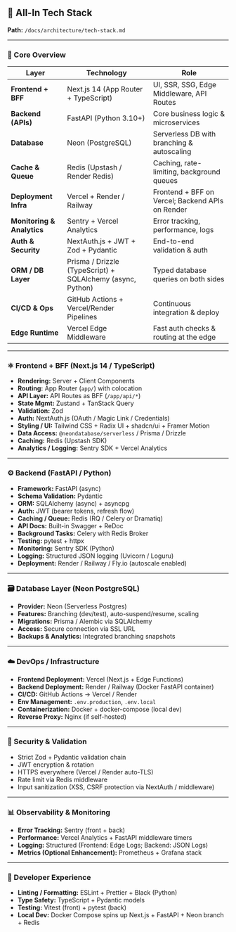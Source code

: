 ## 🧩 **All-In Tech Stack**

**Path:**
`/docs/architecture/tech-stack.md`

---

### 🧠 Core Overview

| Layer                      | Technology                                                 | Role                                             |
| -------------------------- | ---------------------------------------------------------- | ------------------------------------------------ |
| **Frontend + BFF**         | Next.js 14 (App Router + TypeScript)                       | UI, SSR, SSG, Edge Middleware, API Routes        |
| **Backend (APIs)**         | FastAPI (Python 3.10+)                                     | Core business logic & microservices              |
| **Database**               | Neon (PostgreSQL)                                          | Serverless DB with branching & autoscaling       |
| **Cache & Queue**          | Redis (Upstash / Render Redis)                             | Caching, rate-limiting, background queues        |
| **Deployment Infra**       | Vercel + Render / Railway                                  | Frontend + BFF on Vercel; Backend APIs on Render |
| **Monitoring & Analytics** | Sentry + Vercel Analytics                                  | Error tracking, performance, logs                |
| **Auth & Security**        | NextAuth.js + JWT + Zod + Pydantic                         | End-to-end validation & auth                     |
| **ORM / DB Layer**         | Prisma / Drizzle (TypeScript) + SQLAlchemy (async, Python) | Typed database queries on both sides             |
| **CI/CD & Ops**            | GitHub Actions + Vercel/Render Pipelines                   | Continuous integration & deploy                  |
| **Edge Runtime**           | Vercel Edge Middleware                                     | Fast auth checks & routing at the edge           |

---

### ⚛️ Frontend + BFF (Next.js 14 / TypeScript)

- **Rendering:** Server + Client Components
- **Routing:** App Router (`app/`) with colocation
- **API Layer:** API Routes as BFF (`/app/api/*`)
- **State Mgmt:** Zustand + TanStack Query
- **Validation:** Zod
- **Auth:** NextAuth.js (OAuth / Magic Link / Credentials)
- **Styling / UI:** Tailwind CSS + Radix UI + shadcn/ui + Framer Motion
- **Data Access:** `@neondatabase/serverless` / Prisma / Drizzle
- **Caching:** Redis (Upstash SDK)
- **Analytics / Logging:** Sentry SDK + Vercel Analytics

---

### ⚙️ Backend (FastAPI / Python)

- **Framework:** FastAPI (async)
- **Schema Validation:** Pydantic
- **ORM:** SQLAlchemy (async) + asyncpg
- **Auth:** JWT (bearer tokens, refresh flow)
- **Caching / Queue:** Redis (RQ / Celery or Dramatiq)
- **API Docs:** Built-in Swagger + ReDoc
- **Background Tasks:** Celery with Redis Broker
- **Testing:** pytest + httpx
- **Monitoring:** Sentry SDK (Python)
- **Logging:** Structured JSON logging (Uvicorn / Loguru)
- **Deployment:** Render / Railway / Fly.io (autoscale enabled)

---

### 🗃️ Database Layer (Neon PostgreSQL)

- **Provider:** Neon (Serverless Postgres)
- **Features:** Branching (dev/test), auto-suspend/resume, scaling
- **Migrations:** Prisma / Alembic via SQLAlchemy
- **Access:** Secure connection via SSL URL
- **Backups & Analytics:** Integrated branching snapshots

---

### ☁️ DevOps / Infrastructure

- **Frontend Deployment:** Vercel (Next.js + Edge Functions)
- **Backend Deployment:** Render / Railway (Docker FastAPI container)
- **CI/CD:** GitHub Actions → Vercel / Render
- **Env Management:** `.env.production`, `.env.local`
- **Containerization:** Docker + docker-compose (local dev)
- **Reverse Proxy:** Nginx (if self-hosted)

---

### 🔐 Security & Validation

- Strict Zod + Pydantic validation chain
- JWT encryption & rotation
- HTTPS everywhere (Vercel / Render auto-TLS)
- Rate limit via Redis middleware
- Input sanitization (XSS, CSRF protection via NextAuth / middleware)

---

### 📊 Observability & Monitoring

- **Error Tracking:** Sentry (front + back)
- **Performance:** Vercel Analytics + FastAPI middleware timers
- **Logging:** Structured (Frontend: Edge Logs; Backend: JSON Logs)
- **Metrics (Optional Enhancement):** Prometheus + Grafana stack

---

### 💪 Developer Experience

- **Linting / Formatting:** ESLint + Prettier + Black (Python)
- **Type Safety:** TypeScript + Pydantic models
- **Testing:** Vitest (front) + pytest (back)
- **Local Dev:** Docker Compose spins up Next.js + FastAPI + Neon branch + Redis
